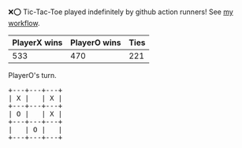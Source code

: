 :x::o: Tic-Tac-Toe played indefinitely by github action runners! See [my workflow](.github/workflows/play.yaml).

|PlayerX wins|PlayerO wins|Ties|
|-|-|-|
|533|470|221|

PlayerO's turn.

<pre>
+---+---+---+
| X |   | X |
+---+---+---+
| O |   | X |
+---+---+---+
|   | O |   |
+---+---+---+
</pre>